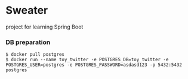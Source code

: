 # Sweater

project for learning Spring Boot

### DB preparation

    $ docker pull postgres
    $ docker run --name toy_twitter -e POSTGRES_DB=toy_twitter -e POSTGRES_USER=postgres -e POSTGRES_PASSWORD=asdasd123 -p 5432:5432 postgres
